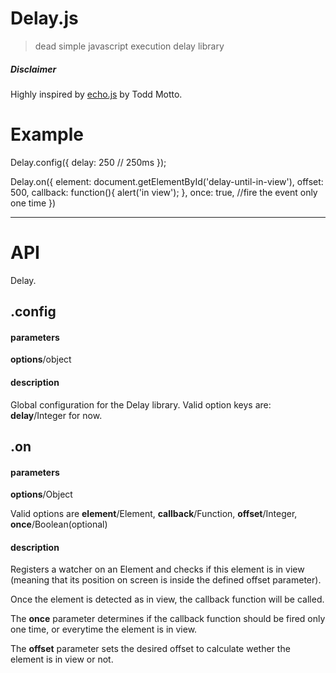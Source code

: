 Delay.js
=================

> dead simple javascript execution delay library


##### Disclaimer

Highly inspired by [echo.js](https://github.com/toddmotto/echo) by Todd Motto.




# Example

Delay.config({
  delay: 250 // 250ms
});

Delay.on({
  element: document.getElementById('delay-until-in-view'),
  offset: 500,
  callback: function(){ alert('in view'); },
  once: true, //fire the event only one time
})


_______________________



# API

Delay.


## .config

#### parameters

**options**/object

#### description

Global configuration for the Delay library. Valid option keys are: **delay**/Integer for now.





## .on

#### parameters

**options**/Object

Valid options are **element**/Element, **callback**/Function, **offset**/Integer, **once**/Boolean(optional)


#### description

Registers a watcher on an Element and checks if this element is in view (meaning that its position on screen is inside the defined offset parameter).

Once the element is detected as in view, the callback function will be called.

The **once** parameter determines if the callback function should be fired only one time, or everytime the element is in view.

The **offset** parameter sets the desired offset to calculate wether the element is in view or not.

